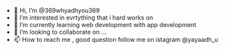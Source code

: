 - 👋 Hi, I’m @369whyadhyou369
- 👀 I’m interested in evrtything that i hard works on
- 🌱 I’m currently learning web development with app development
- 💞️ I’m looking to collaborate on ...
- 📫 How to reach me , good question follow me on istagram @yayaadh_u

<!---
369whyadhyou369/369whyadhyou369 is a ✨ special ✨ repository because its `README.md` (this file) appears on your GitHub profile.
You can click the Preview link to take a look at your changes.
--->
